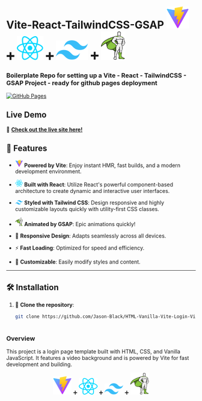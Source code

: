

# Vite-React-TailwindCSS-GSAP <span align="center">   <img src="vitelogo.svg" alt="Vite Logo" width="60"/> ➕   <img src="react.svg" alt="React Logo" width="70"/> ➕   <img src="tailwind.svg" alt="Tailwind CSS Logo" width="85"/></span> ➕   <img src="gsap-greensock.svg" alt="GSAP Logo" width="65"/></span>
### Boilerplate Repo for setting up a Vite - React - TailwindCSS - GSAP Project - ready for github pages deployment


[![GitHub Pages](https://img.shields.io/badge/GitHub-Pages-blue)](https://jason-black.github.io/Vite-Tailwind-React-GSAP-BoilerPlate/)

## Live Demo

🚀 **[Check out the live site here!](https://jason-black.github.io/Vite-Tailwind-React-GSAP-BoilerPlate/)**


## 🌟 Features

- <img src="vitelogo.svg" alt="Vite Logo" width="20"/> **Powered by Vite**: Enjoy instant HMR, fast builds, and a modern development environment.
- <img src="react.svg" alt="React Logo" width="20"/> **Built with React**: Utilize React's powerful component-based architecture to create dynamic and interactive user interfaces.
-  <img src="tailwind.svg" alt="Tailwind Logo" width="20"/> **Styled with Tailwind CSS**: Design responsive and highly customizable layouts quickly with utility-first CSS classes.
-  <img src="gsap-greensock.svg" alt="GSAP Logo" width="20"/> **Animated by GSAP**: Epic animations quickly!

  
- 📱 **Responsive Design**: Adapts seamlessly across all devices.
- ⚡ **Fast Loading**: Optimized for speed and efficiency.
- 🎨 **Customizable**: Easily modify styles and content.

---


## 🛠️ Installation

1. 🔗 **Clone the repository**:
   ```bash
   git clone https://github.com/Jason-Black/HTML-Vanilla-Vite-Login-VideoBG.git



### Overview

This project is a login page template built with HTML, CSS, and Vanilla JavaScript. It features a video background and is powered by Vite for fast development and building.





<p align="center">
  <img src="vitelogo.svg" alt="Vite Logo" width="50"/> ➕ 
  <img src="react.svg" alt="React Logo" width="50"/> ➕ 
  <img src="tailwind.svg" alt="Tailwind CSS Logo" width="50"/> ➕
  <img src="gsap-greensock.svg" alt="Vite Logo" width="50"/>
</p>
